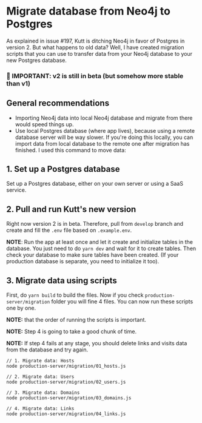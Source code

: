 # Migrate database from Neo4j to Postgres

As explained in issue #197, Kutt is ditching Neo4j in favor of Postgres in version 2. But what happens to old data? Well, I have created migration scripts that you can use to transfer data from your Neo4j database to your new Postgres database.

### 🚧 IMPORTANT: v2 is still in beta (but somehow more stable than v1)

## General recommendations

- Importing Neo4j data into local Neo4j database and migrate from there would speed things up.
- Use local Postgres database (where app lives), because using a remote database server will be way slower. If you're doing this locally, you can import data from local database to the remote one after migration has finished. I used this command to move data:

## 1. Set up a Postgres database

Set up a Postgres database, either on your own server or using a SaaS service.

## 2. Pull and run Kutt's new version

Right now version 2 is in beta. Therefore, pull from `develop` branch and create and fill the `.env` file based on `.example.env`.

**NOTE**: Run the app at least once and let it create and initialize tables in the database. You just need to do `yarn dev` and wait for it to create tables. Then check your database to make sure tables have been created. (If your production database is separate, you need to initialize it too).

## 3. Migrate data using scripts

First, do `yarn build` to build the files. Now if you check `production-server/migration` folder you will fine 4 files. You can now run these scripts one by one.

**NOTE:** that the order of running the scripts is important.

**NOTE:** Step 4 is going to take a good chunk of time.

**NOTE:** If step 4 fails at any stage, you should delete links and visits data from the database and try again.

```
// 1. Migrate data: Hosts
node production-server/migration/01_hosts.js

// 2. Migrate data: Users
node production-server/migration/02_users.js

// 3. Migrate data: Domains
node production-server/migration/03_domains.js

// 4. Migrate data: Links
node production-server/migration/04_links.js
```
